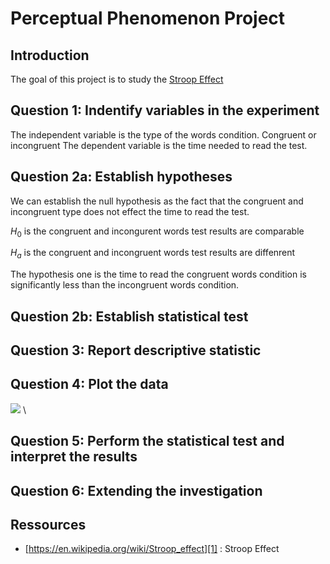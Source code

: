 # Perceptual Phenomenon Project

## Introduction
The goal of this project is to study the [Stroop Effect][1]

## Question 1: Indentify variables in the experiment
The independent variable is the type of the words condition. Congruent or incongruent
The dependent variable is the time needed to read the test.

## Question 2a: Establish hypotheses
We can establish the null hypothesis as the fact that the congruent and incongruent type does not effect the time to read the test.

$H_0$ is the congruent and incongurent words test results are comparable

$H_a$ is the congruent and incongruent words test results are diffenrent

The hypothesis one is the time to read the congruent words condition is significantly less than the incongruent words condition.

## Question 2b: Establish statistical test

## Question 3: Report descriptive statistic

## Question 4: Plot the data

![](./histograms.png)
\


## Question 5: Perform the statistical test and interpret the results

## Question 6: Extending the investigation

## Ressources
- [https://en.wikipedia.org/wiki/Stroop_effect][1] : Stroop Effect

[1]: https://en.wikipedia.org/wiki/Stroop_effect